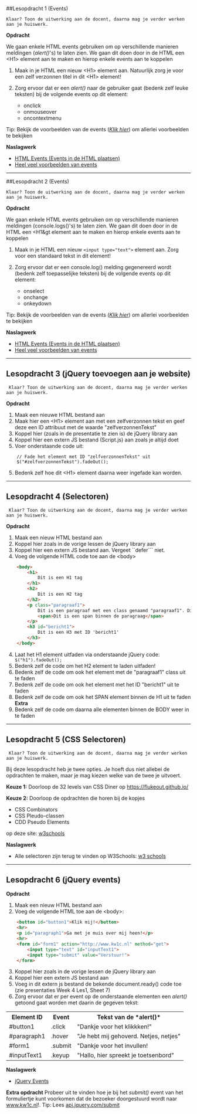 ##Lesopdracht 1 (Events)

``Klaar? Toon de uitwerking aan de docent, daarna mag je verder werken aan je huiswerk.``

**Opdracht**

We gaan enkele HTML events gebruiken om op verschillende manieren meldingen (*alert()*'s) te laten zien. We gaan dit doen door in de HTML een &lt;H1&gt; element aan te maken en hierop enkele events aan te koppelen

1.  Maak in je HTML een nieuw &lt;H1&gt; element aan. Natuurlijk zorg je voor een zelf verzonnen titel in dit &lt;H1&gt; element!

2.  Zorg ervoor dat er een *alert()* naar de gebruiker gaat (bedenk zelf leuke teksten) bij de volgende events op dit element:

    -   onclick
    -   onmouseover
    -   oncontextmenu

Tip: Bekijk de voorbeelden van de events ([*Klik hier*](https://www.w3schools.com/tags/ref_eventattributes.asp)) om allerlei voorbeelden te bekijken

**Naslagwerk**

-   <a href="https://www.w3schools.com/js/js_events.asp" target="_blank">HTML Events (Events in de HTML plaatsen)</a>
-   <a href="https://www.w3schools.com/tags/ref_eventattributes.asp" target="_blank">Heel veel voorbeelden van events</a>


---

##Lesopdracht 2 (Events)

``Klaar? Toon de uitwerking aan de docent, daarna mag je verder werken aan je huiswerk.``

**Opdracht**

We gaan enkele HTML events gebruiken om op verschillende manieren meldingen (console.logs()'s) te laten zien. We gaan dit doen door in de HTML een &lt;H1&gt element aan te maken en hierop enkele events aan te koppelen

1.	Maak in je HTML een nieuw ``<input type="text">`` element aan. Zorg voor een standaard tekst in dit element!

2.	Zorg ervoor dat er een console.log() melding gegenereerd wordt (bedenk zelf toepasselijke teksten) bij de volgende events op dit element:
	- onselect
	- onchange
	- onkeydown

Tip: Bekijk de voorbeelden van de events ([*Klik hier*](https://www.w3schools.com/tags/ref_eventattributes.asp)) om allerlei voorbeelden te bekijken

**Naslagwerk**

-   <a href="https://www.w3schools.com/js/js_events.asp" target="_blank">HTML Events (Events in de HTML plaatsen)</a>
-   <a href="https://www.w3schools.com/tags/ref_eventattributes.asp" target="_blank">Heel veel voorbeelden van events</a>

---
## Lesopdracht 3 (jQuery toevoegen aan je website)

`` Klaar? Toon de uitwerking aan de docent, daarna mag je verder werken aan je huiswerk.``

**Opdracht**

1. Maak een nieuwe HTML bestand aan
2. Maak hier een &lt;H1&gt; element aan met een zelfverzonnen tekst en geef deze een ID attribuut met de waarde "zelfverzonnenTekst"
2. Koppel hier (zoals in de presentatie te zien is) de jQuery library aan
3. Koppel hier een extern JS bestand (Script.js) aan zoals je altijd doet
4. Voer onderstaande code uit:
```
	// Fade het element met ID "zelfverzonnenTekst" uit
	$("#zelfverzonnenTekst").fadeOut();
```
5. Bedenk zelf hoe dit &lt;H1&gt; element daarna weer ingefade kan worden.

---
## Lesopdracht 4 (Selectoren)

`` Klaar? Toon de uitwerking aan de docent, daarna mag je verder werken aan je huiswerk.``

**Opdracht**

1. Maak een nieuw HTML bestand aan
2. Koppel hier zoals in de vorige lessen de jQuery library aan
3. Koppel hier een extern JS bestand aan. Vergeet ``defer``` niet.
4. Voeg de volgende HTML code toe aan de &lt;body&gt;
```HTML
    <body>
        <h1>
			Dit is een H1 tag
		</h1>
        <h2>
			Dit is een H2 tag
		</h2>
        <p class="paragraaf1">
			Dit is een paragraaf met een class genaamd "paragraaf1". Dit is een paragraaf met een class genaamd "paragraaf1"
			<span>Dit is een span binnen de paragraag</span>
		</p>
        <h3 id="bericht1">
			Dit is een H3 met ID 'bericht1'
		</h3>
    </body>
```
4. Laat het H1 element uitfaden via onderstaande jQuery code:
```	$("h1").fadeOut();```
5. Bedenk zelf de code om het H2 element te laden uitfaden!
6. Bedenk zelf de code om ook het element met de "paragraaf1" class uit te faden
7. Bedenk zelf de code om ook het element met het ID "bericht1" uit te faden
8. Bedenk zelf de code om ook het SPAN element binnen de H1 uit te faden
**Extra**
9. Bedenk zelf de code om daarna alle elementen binnen de BODY weer in te faden


---
## Lesopdracht 5 (CSS Selectoren)

`` Klaar? Toon de uitwerking aan de docent, daarna mag je verder werken aan je huiswerk.``

Bij deze lesopdracht heb je twee opties. Je hoeft dus niet allebei de opdrachten te maken, maar je mag kiezen welke van de twee je uitvoert. 

**Keuze 1:**
Doorloop de 32 levels van CSS Diner op https://flukeout.github.io/ 


**Keuze 2:** 
Doorloop de opdrachten die horen bij de kopjes 
-	CSS Combinators
-	CSS Pleudo-classen
-	CDD Pseudo Elements 

op deze site: <a href="https://www.w3schools.com/css/exercise.asp" target="_blank">w3schools</a> 

**Naslagwerk**
-	Alle selectoren zijn terug te vinden op W3Schools: <a href="http://www.w3schools.com/jquery/jquery_ref_selectors.asp">w3 schools</a>

---

## Lesopdracht 6 (jQuery events)

**Opdracht**
1. Maak een nieuw HTML bestand aan
2. Voeg de volgende HTML toe aan de &lt;body&gt;:
```html
	<button id="button1">Klik mij!</button>
	<hr>
	<p id="paragraph1">Ga met je muis over mij heen!</p>
	<hr>
	<form id="form1" action="http://www.kw1c.nl" method="get">
		<input type="text" id="inputText1">
		<input type="submit" value="Verstuur!">
	</form>
```
3. Koppel hier zoals in de vorige lessen de jQuery library aan
4. Koppel hier een extern JS bestand aan
5. Voeg in dit extern js bestand de bekende document.ready() code toe (zie presentaties Week 4 Les1, Sheet 7)
6. Zorg ervoor dat er per event op de onderstaande elementen een *alert()* getoond gaat worden met daarin de gegeven tekst:
<table>
<tr>
<th>Element ID</th>
<th>Event</th>
<th>Tekst van de *alert()*</th> 
</tr>
<tr>
<td>#button1</td>
<td>.click</td>
<td>"Dankje voor het klikkken!"</td>
</tr>
<tr>
<td>#paragraph1</td>
<td>.hover</td>
<td>"Je hebt mij gehoverd. Netjes, netjes"</td>
</tr>
<tr>
<td>#form1</td>
<td>.submit</td>
<td>"Dankje voor het invullen!</td>
</tr>
<tr>
<td>#inputText1</td>
<td>.keyup</td>
<td>"Hallo, hier spreekt je toetsenbord"</td>
</tr>
</table>

**Naslagwerk**
- <a href="http://www.w3schools.com/jquery/jquery_events.asp" target="_blank">jQuery Events</a>


**Extra opdracht**
Probeer uit te vinden hoe je bij het *submit()* event van het formuliertje kunt voorkomen dat de bezoeker doorgestuurd wordt naar www.kw1c.nl!. Tip: Lees <a href="https://api.jquery.com/submit/" target="_blank">api.jquery.com/submit</a>
